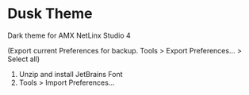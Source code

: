 # Dusk Theme
Dark theme for AMX NetLinx Studio 4

(Export current Preferences for backup. Tools > Export Preferences... > Select all)

1. Unzip and install JetBrains Font
2. Tools > Import Preferences...
